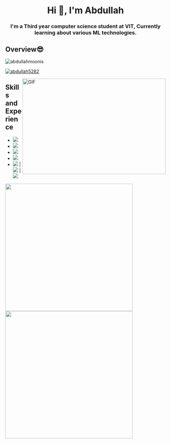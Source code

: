 <h1 align="center">Hi 👋, I'm Abdullah</h1>
<h3 align="center">I'm a Third year computer science student at VIT, Currently learning about various ML technologies.</h3>

## Overview😎
<p align="left"> <img src="https://komarev.com/ghpvc/?username=abdullahmoonis5282&label=Profile%20views&color=0e75b6&style=flat" alt="abdullahmoonis" /> </p>

<p align="left"> <a href="https://github.com/ryo-ma/github-profile-trophy"><img src="https://github-profile-trophy.vercel.app/?username=abdullah5282" alt="abdullah5282" /></a> </p>

<img align="right" alt="GIF" src="https://images-wixmp-ed30a86b8c4ca887773594c2.wixmp.com/f/03fdb466-60c7-4df2-8aeb-8f9f008d2afa/db8o23g-c69fffc4-ad01-4d0a-8add-832de1a26de7.gif?token=eyJ0eXAiOiJKV1QiLCJhbGciOiJIUzI1NiJ9.eyJzdWIiOiJ1cm46YXBwOjdlMGQxODg5ODIyNjQzNzNhNWYwZDQxNWVhMGQyNmUwIiwiaXNzIjoidXJuOmFwcDo3ZTBkMTg4OTgyMjY0MzczYTVmMGQ0MTVlYTBkMjZlMCIsIm9iaiI6W1t7InBhdGgiOiJcL2ZcLzAzZmRiNDY2LTYwYzctNGRmMi04YWViLThmOWYwMDhkMmFmYVwvZGI4bzIzZy1jNjlmZmZjNC1hZDAxLTRkMGEtOGFkZC04MzJkZTFhMjZkZTcuZ2lmIn1dXSwiYXVkIjpbInVybjpzZXJ2aWNlOmZpbGUuZG93bmxvYWQiXX0.u2KXFJm5O_QWDqHAScT-QTWe_pwrUaCubl4UMxl1Gw0" width="450" height="300" />

## Skills and Experience 
* <img src="https://img.shields.io/badge/React-20232A?style=for-the-badge&logo=react&logoColor=61DAFB" />
* <img src="https://img.shields.io/badge/Python-20232A?style=for-the-badge&logo=python&logoColor=366D9C" />
* <img src="https://img.shields.io/badge/Tensorflow-20232A?style=for-the-badge&logo=tensorflow&logoColor=E68A23" />
* <img src="https://img.shields.io/badge/Ml-20232A?style=for-the-badge&logo=ml&logoColor=61DAFB" />
* <img src="https://img.shields.io/badge/HTML5-E34F26?style=for-the-badge&logo=html5&logoColor=white" />  | <img src="https://img.shields.io/badge/CSS3-1572B6?style=for-the-badge&logo=css3&logoColor=white" />  | <img src="https://img.shields.io/badge/JavaScript-323330?style=for-the-badge&logo=javascript&logoColor=F7DF1E" />

 


<p>
  <a href="#"><img src="https://github-readme-stats.vercel.app/api?username=abdullah5282&count_private=true&show_icons=true&theme=dark" width="400"></a> 
  <a href="#"><img src="https://github-readme-streak-stats.herokuapp.com/?user=abdullah5282&count_private=true&show_icons=true&theme=dark" width="400"></a>
</p> 


<!-- <p>&nbsp;<img align="center" src="https://github-readme-stats.vercel.app/api?username=abdullah5282&show_icons=true&locale=en" alt="AbdullahMoonis" /></p>
<p><img align="center" src="https://github-readme-streak-stats.herokuapp.com/?user=abdullah5282&" alt="AbdullahMoonis" /></p>-->
